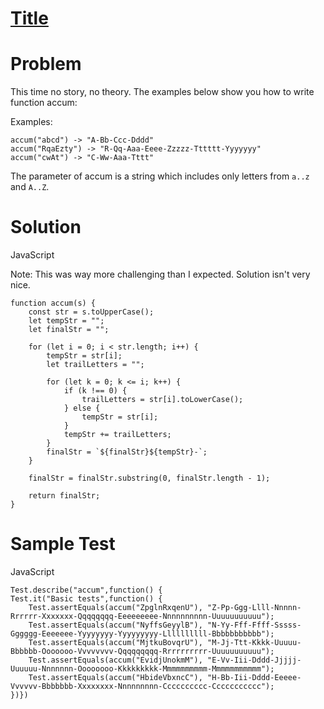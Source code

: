 # [Title](Link)

# Problem

This time no story, no theory. The examples below show you how to write function accum:

Examples:

```JS
accum("abcd") -> "A-Bb-Ccc-Dddd"
accum("RqaEzty") -> "R-Qq-Aaa-Eeee-Zzzzz-Tttttt-Yyyyyyy"
accum("cwAt") -> "C-Ww-Aaa-Tttt"
```

The parameter of accum is a string which includes only letters from `a..z` and `A..Z`.

# Solution

JavaScript

Note: This was way more challenging than I expected. Solution isn't very nice.

```JS
function accum(s) {
	const str = s.toUpperCase();
	let tempStr = "";
	let finalStr = "";

	for (let i = 0; i < str.length; i++) {
		tempStr = str[i];
		let trailLetters = "";

		for (let k = 0; k <= i; k++) {
			if (k !== 0) {
				trailLetters = str[i].toLowerCase();
			} else {
				tempStr = str[i];
			}
			tempStr += trailLetters;
		}
		finalStr = `${finalStr}${tempStr}-`;
	}

	finalStr = finalStr.substring(0, finalStr.length - 1);

	return finalStr;
}
```

# Sample Test

JavaScript

```JS
Test.describe("accum",function() {
Test.it("Basic tests",function() {
	Test.assertEquals(accum("ZpglnRxqenU"), "Z-Pp-Ggg-Llll-Nnnnn-Rrrrrr-Xxxxxxx-Qqqqqqqq-Eeeeeeeee-Nnnnnnnnnn-Uuuuuuuuuuu");
	Test.assertEquals(accum("NyffsGeyylB"), "N-Yy-Fff-Ffff-Sssss-Gggggg-Eeeeeee-Yyyyyyyy-Yyyyyyyyy-Llllllllll-Bbbbbbbbbbb");
	Test.assertEquals(accum("MjtkuBovqrU"), "M-Jj-Ttt-Kkkk-Uuuuu-Bbbbbb-Ooooooo-Vvvvvvvv-Qqqqqqqqq-Rrrrrrrrrr-Uuuuuuuuuuu");
	Test.assertEquals(accum("EvidjUnokmM"), "E-Vv-Iii-Dddd-Jjjjj-Uuuuuu-Nnnnnnn-Oooooooo-Kkkkkkkkk-Mmmmmmmmmm-Mmmmmmmmmmm");
	Test.assertEquals(accum("HbideVbxncC"), "H-Bb-Iii-Dddd-Eeeee-Vvvvvv-Bbbbbbb-Xxxxxxxx-Nnnnnnnnn-Cccccccccc-Ccccccccccc");
})})
```

